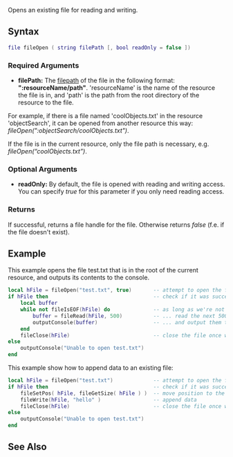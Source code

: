 Opens an existing file for reading and writing.

Syntax
------

``` lua
file fileOpen ( string filePath [, bool readOnly = false ])
```

### Required Arguments

-   **filePath:** The [filepath](/filepath.md "wikilink") of the file in the following format: **":resourceName/path"**. 'resourceName' is the name of the resource the file is in, and 'path' is the path from the root directory of the resource to the file.

  
For example, if there is a file named 'coolObjects.txt' in the resource 'objectSearch', it can be opened from another resource this way: *fileOpen(":objectSearch/coolObjects.txt")*.

If the file is in the current resource, only the file path is necessary, e.g. *fileOpen(“coolObjects.txt”)*.

### Optional Arguments

-   **readOnly:** By default, the file is opened with reading and writing access. You can specify *true* for this parameter if you only need reading access.

### Returns

If successful, returns a file handle for the file. Otherwise returns *false* (f.e. if the file doesn't exist).

Example
-------

This example opens the file test.txt that is in the root of the current resource, and outputs its contents to the console.

``` lua
local hFile = fileOpen("test.txt", true)       -- attempt to open the file (read only)
if hFile then                                  -- check if it was successfully opened
    local buffer
    while not fileIsEOF(hFile) do              -- as long as we're not at the end of the file...
        buffer = fileRead(hFile, 500)          -- ... read the next 500 bytes...
        outputConsole(buffer)                  -- ... and output them to the console
    end
    fileClose(hFile)                           -- close the file once we're done with it
else
    outputConsole("Unable to open test.txt")
end
```

This example show how to append data to an existing file:

``` lua
local hFile = fileOpen("test.txt")             -- attempt to open the file (read and write mode)
if hFile then                                  -- check if it was successfully opened
    fileSetPos( hFile, fileGetSize( hFile ) )  -- move position to the end of the file
    fileWrite(hFile, "hello" )                 -- append data
    fileClose(hFile)                           -- close the file once we're done with it
else
    outputConsole("Unable to open test.txt")
end
```

See Also
--------
